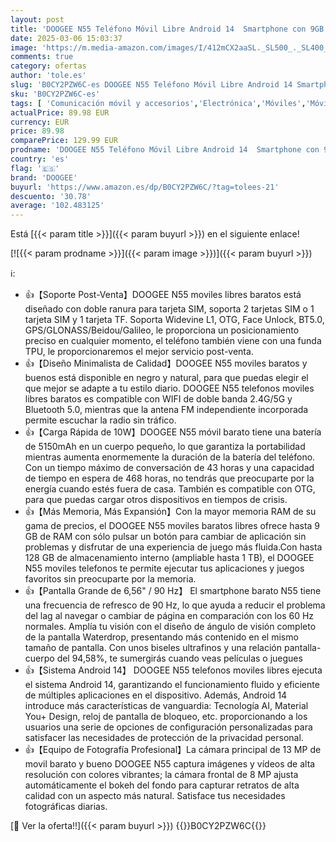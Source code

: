 ```yaml
---
layout: post
title: 'DOOGEE N55 Teléfono Móvil Libre Android 14  Smartphone con 9GB + 128 GB  6.56" HD/90 Hz  Cámara 13+8 MP  Octa Core  Batería 5150 mAh Carga Rápida 10W OTG Negro'
date: 2025-03-06 15:03:37
image: 'https://m.media-amazon.com/images/I/412mCX2aaSL._SL500_._SL400_.jpg'
comments: true
category: ofertas
author: 'tole.es'
slug: 'B0CY2PZW6C-es DOOGEE N55 Teléfono Móvil Libre Android 14 Smartphone con...'
sku: 'B0CY2PZW6C-es'
tags: [ 'Comunicación móvil y accesorios','Electrónica','Móviles','Móviles y smartphones libres','android','doogee','🇪🇸', ]
actualPrice: 89.98 EUR
currency: EUR
price: 89.98
comparePrice: 129.99 EUR
prodname: 'DOOGEE N55 Teléfono Móvil Libre Android 14  Smartphone con 9GB + 128 GB  6.56" HD/90 Hz  Cámara 13+8 MP  Octa Core  Batería 5150 mAh Carga Rápida 10W OTG Negro'
country: 'es'
flag: '🇪🇸'
brand: 'DOOGEE'
buyurl: 'https://www.amazon.es/dp/B0CY2PZW6C/?tag=tolees-21'
descuento: '30.78'
average: '102.483125'
---
```


Está [{{< param title >}}]({{< param buyurl >}}) en el siguiente enlace!

[![{{< param prodname >}}]({{< param image >}})]({{< param buyurl >}})

ℹ️:

- 👍【Soporte Post-Venta】DOOGEE N55 moviles libres baratos está diseñado con doble ranura para tarjeta SIM, soporta 2 tarjetas SIM o 1 tarjeta SIM y 1 tarjeta TF. Soporta Widevine L1, OTG, Face Unlock, BT5.0, GPS/GLONASS/Beidou/Galileo, le proporciona un posicionamiento preciso en cualquier momento, el teléfono también viene con una funda TPU, le proporcionaremos el mejor servicio post-venta.
- 👍【Diseño Minimalista de Calidad】DOOGEE N55 moviles baratos y buenos está disponible en negro y natural, para que puedas elegir el que mejor se adapte a tu estilo diario. DOOGEE N55 telefonos moviles libres baratos es compatible con WIFI de doble banda 2.4G/5G y Bluetooth 5.0, mientras que la antena FM independiente incorporada permite escuchar la radio sin tráfico.
- 👍【Carga Rápida de 10W】DOOGEE N55 móvil barato tiene una batería de 5150mAh en un cuerpo pequeño, lo que garantiza la portabilidad mientras aumenta enormemente la duración de la batería del teléfono. Con un tiempo máximo de conversación de 43 horas y una capacidad de tiempo en espera de 468 horas, no tendrás que preocuparte por la energía cuando estés fuera de casa. También es compatible con OTG, para que puedas cargar otros dispositivos en tiempos de crisis.
- 👍【Más Memoria, Más Expansión】Con la mayor memoria RAM de su gama de precios, el DOOGEE N55 moviles baratos libres ofrece hasta 9 GB de RAM con sólo pulsar un botón para cambiar de aplicación sin problemas y disfrutar de una experiencia de juego más fluida.Con hasta 128 GB de almacenamiento interno (ampliable hasta 1 TB), el DOOGEE N55 moviles telefonos te permite ejecutar tus aplicaciones y juegos favoritos sin preocuparte por la memoria.
- 👍【Pantalla Grande de 6,56" / 90 Hz】 El smartphone barato N55 tiene una frecuencia de refresco de 90 Hz, lo que ayuda a reducir el problema del lag al navegar o cambiar de página en comparación con los 60 Hz normales. Amplía tu visión con el diseño de ángulo de visión completo de la pantalla Waterdrop, presentando más contenido en el mismo tamaño de pantalla. Con unos biseles ultrafinos y una relación pantalla-cuerpo del 94,58%, te sumergirás cuando veas películas o juegues
- 👍【Sistema Android 14】 DOOGEE N55 telefonos moviles libres ejecuta el sistema Android 14, garantizando el funcionamiento fluido y eficiente de múltiples aplicaciones en el dispositivo. Además, Android 14 introduce más características de vanguardia: Tecnología AI, Material You+ Design, reloj de pantalla de bloqueo, etc. proporcionando a los usuarios una serie de opciones de configuración personalizadas para satisfacer las necesidades de protección de la privacidad personal.
- 👍【Equipo de Fotografía Profesional】La cámara principal de 13 MP de movil barato y bueno DOOGEE N55 captura imágenes y vídeos de alta resolución con colores vibrantes; la cámara frontal de 8 MP ajusta automáticamente el bokeh del fondo para capturar retratos de alta calidad con un aspecto más natural. Satisface tus necesidades fotográficas diarias.

[🛒 Ver la oferta!!]({{< param buyurl >}})
{{<world>}}B0CY2PZW6C{{</world>}}

